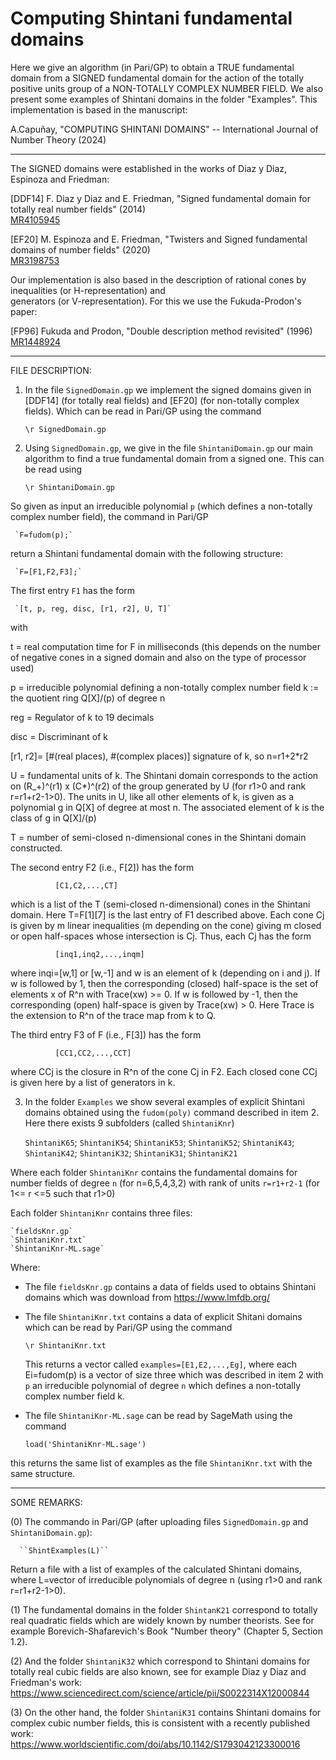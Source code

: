 # Computing Shintani fundamental domains

Here we give an algorithm (in Pari/GP) to obtain a TRUE fundamental domain from a SIGNED fundamental domain for the action of the totally positive units group of a NON-TOTALLY COMPLEX NUMBER FIELD. We also present some examples of Shintani domains in the folder "Examples". This implementation is based in the manuscript:

A.Capuñay, "COMPUTING SHINTANI DOMAINS" -- International Journal of Number Theory (2024)


----------------------------------------------------------------------------------------------------------------
The SIGNED domains were established in the works of Diaz y Diaz, Espinoza and Friedman:

[DDF14] F. Diaz y Diaz and E. Friedman, "Signed fundamental domain for totally real number fields" (2014)  
[MR4105945](https://arxiv.org/abs/1303.3989)

[EF20] M. Espinoza and E. Friedman, "Twisters and Signed fundamental domains of number fields" (2020)  
[MR3198753](https://arxiv.org/abs/1903.07089)

Our implementation is also based in the description of rational cones by inequalities (or H-representation) and    
generators (or V-representation). For this we use the Fukuda-Prodon's paper:  

[FP96] Fukuda and Prodon, "Double description method revisited" (1996)  
[MR1448924](https://link.springer.com/chapter/10.1007/3-540-61576-8_77) 
 

-----------------------------------------------------------------------------------------------------------------


FILE DESCRIPTION:


1. In the file `SignedDomain.gp` we implement the signed domains given in [DDF14] (for totally real fields) and [EF20] (for non-totally complex fields). Which can be read in Pari/GP using the command

     `\r SignedDomain.gp`

2. Using `SignedDomain.gp`, we give in the file `ShintaniDomain.gp` our main algorithm to find a true fundamental domain from a signed one. This can be read using 

     `\r ShintaniDomain.gp`

So given as input an irreducible polynomial `p` (which defines a non-totally complex number field), the command in Pari/GP

     `F=fudom(p);`
     
return a Shintani fundamental domain with the following structure:

     `F=[F1,F2,F3];`
     
The first entry `F1` has the form

     `[t, p, reg, disc, [r1, r2], U, T]`

with 

t    = real computation time for F in milliseconds (this depends on the number of negative cones in a signed domain and 
       also on the type of processor used)
       
p    = irreducible polynomial defining a non-totally complex number field k := the quotient ring Q[X]/(p) of degree n
       
reg  = Regulator of k to 19 decimals

disc = Discriminant of k

[r1, r2]= [#(real places), #(complex places)] signature of k, so n=r1+2*r2

U    = fundamental units of k. The Shintani domain corresponds to the action on (R_+)^(r1) x (C*)^(r2) of the group generated by U (for r1>0 and rank r=r1+r2-1>0). The units in U, like all other elements of k, is given as a polynomial g in Q[X] of degree at most n. The associated element of k is the class of g in Q[X]/(p)
       
T    = number of semi-closed n-dimensional cones in the Shintani domain constructed. 


The second entry F2 (i.e., F[2]) has the form

              [C1,C2,...,CT]

which is a list of the T (semi-closed n-dimensional) cones in the Shintani domain. Here T=F[1][7] is the last entry of F1  described above. Each cone Cj is given by m linear inequalities (m depending on the cone) giving m closed or open half-spaces whose intersection is Cj. Thus, each Cj has the form  

              [inq1,inq2,...,inqm]

where inqi=[w,1] or [w,-1] and w is an element of k (depending on  i and j). If w is followed by 1, then the corresponding (closed) half-space is the set of elements x of R^n with Trace(xw) >= 0. If w is followed by -1, then the corresponding (open) half-space is given by Trace(xw) > 0. Here Trace is the extension to R^n of the trace map from k to Q.

   The third entry F3 of F (i.e., F[3]) has the form  

              [CC1,CC2,...,CCT]

where CCj is the closure in R^n of the cone Cj in F2. Each closed cone CCj is given here by a list of generators in k.



3. In the folder `Examples` we show several examples of explicit Shintani domains obtained using the `fudom(poly)` command described in item 2. Here there exists 9 subfolders (called `ShintaniKnr`)

   `ShintaniK65`; `ShintaniK54`; `ShintaniK53`; `ShintaniK52`; `ShintaniK43`; `ShintaniK42`; `ShintaniK32`; `ShintaniK31`; `ShintaniK21`
   
Where each folder `ShintaniKnr` contains the fundamental domains for number fields of degree `n` (for n=6,5,4,3,2) with rank of units `r=r1+r2-1` (for 1<= r <=5 such that r1>0)

Each folder `ShintaniKnr` contains three files:

    `fieldsKnr.gp`
    `ShintaniKnr.txt`
    `ShintaniKnr-ML.sage`

Where:
    
* The file `fieldsKnr.gp` contains a data of fields used to obtains Shintani domains which was download from https://www.lmfdb.org/

* The file `ShintaniKnr.txt` contains a data of explicit Shitani domains which can be read by Pari/GP using the command 

   `\r ShintaniKnr.txt`
   
  This returns a vector called `examples=[E1,E2,...,Eg]`, where each Ei=fudom(p) is a vector of size three which was described in item 2  with `p` an irreducible polynomial of degree `n` which defines a non-totally complex number field k. 

* The file `ShintaniKnr-ML.sage` can be read by SageMath using the command 

  `load('ShintaniKnr-ML.sage')`

this returns the same list of examples as the file `ShintaniKnr.txt` with the same structure.

----------------------------------------------------------------------------------------------------------------
   
SOME REMARKS: 

(0) The commando in Pari/GP (after uploading files `SignedDomain.gp` and `ShintaniDomain.gp`):

      ``ShintExamples(L)``
    
Return a file with a list of examples of the calculated Shintani domains, where L=vector of irreducible polynomials of degree n (using r1>0 and rank r=r1+r2-1>0).

(1) The fundamental domains in the folder `ShintanK21` correspond to totally real quadratic fields which are widely known by number theorists. See for example Borevich-Shafarevich's Book "Number theory" (Chapter 5, Section 1.2).

(2) And the folder `ShintaniK32` which correspond to Shintani domains for totally real cubic fields are also known, see for example Diaz y Diaz and Friedman's work: https://www.sciencedirect.com/science/article/pii/S0022314X12000844

(3) On the other hand, the folder `ShintaniK31` contains Shintani domains for complex cubic number fields, this is consistent with a recently published work: https://www.worldscientific.com/doi/abs/10.1142/S1793042123300016

